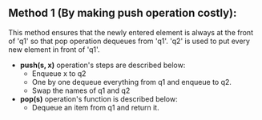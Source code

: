 <h2><strong>Method 1 (By making push operation costly):</strong></h2>

<p>This method ensures that the newly entered element is always at the front of 'q1' so that pop operation dequeues from 'q1'. 'q2' is used to put every new element in front of 'q1'.</p>


<ul>
	<li><strong>push(s, x)</strong> operation's steps are described below:&nbsp;
	<br>
		<ul>
			<li>Enqueue x to q2</li>
			<li>One by one dequeue everything from q1 and enqueue to q2.</li>
			<li>Swap the names of q1 and q2</li>
		</ul>
	</li>
	<li><strong>pop(s)</strong> operation's function is described below:&nbsp;
		<br>
		<ul>
			<li>Dequeue an item from q1 and return it.</li>
		</ul>
	</li>
</ul>


